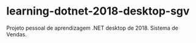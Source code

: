 # learning-dotnet-2018-desktop-sgv
 Projeto pessoal de aprendizagem .NET desktop de 2018. Sistema de Vendas.
